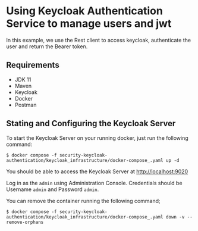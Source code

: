 # Using Keycloak Authentication Service to manage users and jwt

In this example, we use the Rest client to access keycloak, authenticate the user and return the Bearer token.

## Requirements

- JDK 11
- Maven
- Keycloak
- Docker
- Postman

## Stating and Configuring the Keycloak Server

To start the Keycloak Server on your running docker, just run the following command:

```shell
$ docker compose -f security-keycloak-authentication/keycloak_infrastructure/docker-compose_.yaml up -d
```

You should be able to access the Keycloak Server at [http://localhost:9020](http://localhost:9020)

Log in as the `admin` using Administration Console. Credentials should be Username `admin` and Password `admin`. 

You can remove the container running the following command;

````shell
$ docker compose -f security-keycloak-authentication/keycloak_infrastructure/docker-compose_.yaml down -v --remove-orphans
````